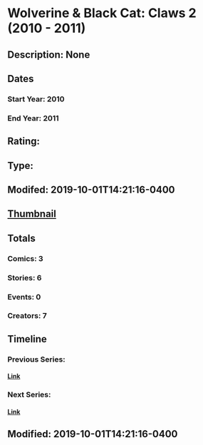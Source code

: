 # Wolverine & Black Cat: Claws 2 (2010 - 2011)
## Description: None
## Dates
### Start Year: 2010
### End Year: 2011
## Rating: 
## Type: 
## Modifed: 2019-10-01T14:21:16-0400
## [Thumbnail](http://i.annihil.us/u/prod/marvel/i/mg/c/50/5a8701f6bcf1f.jpg)
## Totals
### Comics: 3
### Stories: 6
### Events: 0
### Creators: 7
## Timeline
### Previous Series: 
#### [Link]()
### Next Series: 
#### [Link]()
## Modified: 2019-10-01T14:21:16-0400